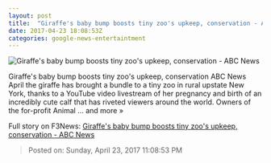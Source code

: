 ```yaml
---
layout: post
title:  "Giraffe's baby bump boosts tiny zoo's upkeep, conservation - ABC News"
date: 2017-04-23 18:08:53Z
categories: google-news-entertaintment
---
```


![Giraffe's baby bump boosts tiny zoo's upkeep, conservation - ABC News](http://a.abcnews.com/images/Lifestyle/AP-baby-giraffe-cf-170420_16x9_992.jpg)

Giraffe's baby bump boosts tiny zoo's upkeep, conservation ABC News April the giraffe has brought a bundle to a tiny zoo in rural upstate New York, thanks to a YouTube video livestream of her pregnancy and birth of an incredibly cute calf that has riveted viewers around the world. Owners of the for-profit Animal ... and more »


Full story on F3News: [Giraffe's baby bump boosts tiny zoo's upkeep, conservation - ABC News](http://www.f3nws.com/n/TSnuMJ)

> Posted on: Sunday, April 23, 2017 11:08:53 PM
